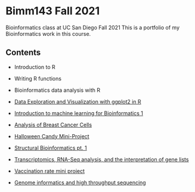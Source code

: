 # Bimm143 Fall 2021
Bioinformatics class at UC San Diego Fall 2021
This is a portfolio of my Bioinformatics work in this course.

## Contents
- Introduction to R

- Writing R functions

- Bioinformatics data analysis with R

- [Data Exploration and Visualization with ggplot2 in R](https://github.com/AnuChaparala/Bimm143/blob/main/class05/class05.R)

- [Introduction to machine learning for Bioinformatics 1](https://github.com/AnuChaparala/Bimm143/blob/main/class08/class08.Rmd)

- [Analysis of Breast Cancer Cells](https://github.com/AnuChaparala/Bimm143/blob/main/class09_mini_project/class09_mini_project.Rmd)

- [Halloween Candy Mini-Project](https://github.com/AnuChaparala/Bimm143/blob/main/class09_mini_project/class09_mini_project.Rmd)

- [Structural Bioinformatics pt. 1](https://github.com/AnuChaparala/Bimm143/blob/main/class11/class11.Rmd)

- [Transcriptomics, RNA-Seq analysis, and the interpretation of gene lists](https://github.com/AnuChaparala/Bimm143/blob/main/class%2015/class15.Rmd)

- [Vaccination rate mini project](https://github.com/AnuChaparala/Bimm143/blob/main/class16/class16.Rmd)

- [Genome informatics and high throughput sequencing](https://github.com/AnuChaparala/Bimm143/blob/main/class19/class19.Rmd)

